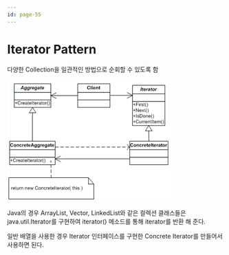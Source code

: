 ```yaml
---
id: page-55
---
```

# Iterator Pattern

다양한 Collection을 일관적인 방법으로 순회할 수 있도록 함

![uml-iterator](../$images/dp-iterator.gif)

Java의 경우 ArrayList, Vector, LinkedList와 같은 컬렉션 클래스들은 java.util.Iterator를 구현하여
iterator() 메소드를 통해 iterator를 반환 해 준다.

일반 배열을 사용한 경우 Iterator 인터페이스를 구현한 Concrete Iterator를 만들어서 사용하면 된다.
